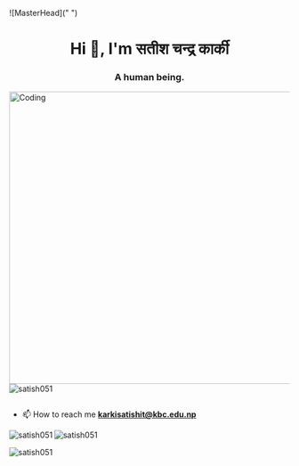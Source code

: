 ![MasterHead](" ")

<h1 align="center">Hi 👋, I'm सतीश चन्द्र कार्की</h1>
<h3 align="center">A human being.</h3>

<img align="right" alt="Coding" width="525" src="https://media.tenor.com/-UygBh3nnfEAAAAC/coding.gif">

<p align="left"> <img src="https://komarev.com/ghpvc/?username=satish051&label=Profile%20views&color=0e75b6&style=flat" alt="satish051" /> </p>

<p align="left"> <a href="https://twitter.com/" target="blank"><img src="https://img.shields.io/twitter/follow/?logo=twitter&style=for-the-badge" alt="" /></a> </p>

- 📫 How to reach me **karkisatishit@kbc.edu.np**

<p><img align="left" src="https://github-readme-stats.vercel.app/api/top-langs?username=satish051&show_icons=true&locale=en&layout=compact" alt="satish051" /></p>

<p>&nbsp;<img align="left" src="https://github-readme-stats.vercel.app/api?username=satish051&show_icons=true&locale=en" alt="satish051" /></p>

<p><img align="left" src="https://github-readme-streak-stats.herokuapp.com/?user=satish051&" alt="satish051" /></p>
